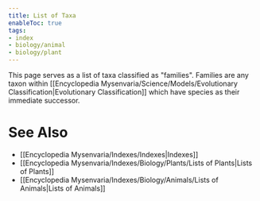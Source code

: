 ```yaml
---
title: List of Taxa
enableToc: true
tags:
- index
- biology/animal
- biology/plant
---
```


This page serves as a list of taxa classified as "families". Families are any taxon within [[Encyclopedia Mysenvaria/Science/Models/Evolutionary Classification|Evolutionary Classification]] which have species as their immediate successor.
# See Also
- [[Encyclopedia Mysenvaria/Indexes/Indexes|Indexes]]
- [[Encyclopedia Mysenvaria/Indexes/Biology/Plants/Lists of Plants|Lists of Plants]]
- [[Encyclopedia Mysenvaria/Indexes/Biology/Animals/Lists of Animals|Lists of Animals]]